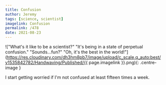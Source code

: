 ```yaml
---
title: Confusion
author: Jeremy
tags: [science, scientist]
imagelink: Confusion
permalink: /478
date: 2021-08-23
---
```


!["What's it like to be a scientist?" "It's being in a state of perpetual confusion." "Sounds...fun?" "Oh, it's the best in the world!"](https://res.cloudinary.com/dh3hm8pb7/image/upload/c_scale,q_auto:best/v1535842782/Handwaving/Published/{{ page.imagelink }}.png){: .centre-image }

I start getting worried if I'm not confused at least fifteen times a week.
